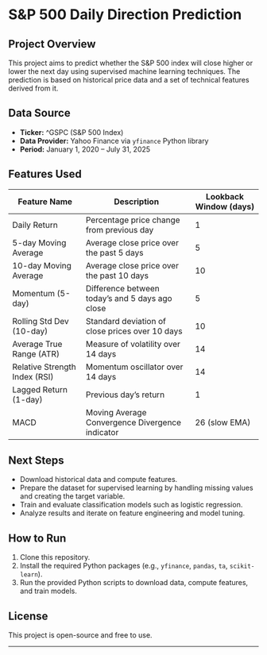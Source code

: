 # S&P 500 Daily Direction Prediction

## Project Overview
This project aims to predict whether the S&P 500 index will close higher or lower the next day using supervised machine learning techniques. The prediction is based on historical price data and a set of technical features derived from it.

## Data Source
- **Ticker:** ^GSPC (S&P 500 Index)  
- **Data Provider:** Yahoo Finance via `yfinance` Python library  
- **Period:** January 1, 2020 – July 31, 2025


## Features Used
| Feature Name           | Description                                      | Lookback Window (days)  |
|-----------------------|------------------------------------------------|------------------------|
| Daily Return          | Percentage price change from previous day       | 1                      |
| 5-day Moving Average  | Average close price over the past 5 days        | 5                      |
| 10-day Moving Average | Average close price over the past 10 days       | 10                     |
| Momentum (5-day)      | Difference between today’s and 5 days ago close | 5                      |
| Rolling Std Dev (10-day) | Standard deviation of close prices over 10 days | 10                     |
| Average True Range (ATR) | Measure of volatility over 14 days             | 14                     |
| Relative Strength Index (RSI) | Momentum oscillator over 14 days           | 14                     |
| Lagged Return (1-day) | Previous day’s return                            | 1                      |
| MACD                  | Moving Average Convergence Divergence indicator | 26 (slow EMA)  |

## Next Steps
- Download historical data and compute features.  
- Prepare the dataset for supervised learning by handling missing values and creating the target variable.  
- Train and evaluate classification models such as logistic regression.  
- Analyze results and iterate on feature engineering and model tuning.

## How to Run
1. Clone this repository.
2. Install the required Python packages (e.g., `yfinance`, `pandas`, `ta`, `scikit-learn`).
3. Run the provided Python scripts to download data, compute features, and train models.

## License
This project is open-source and free to use.

---

